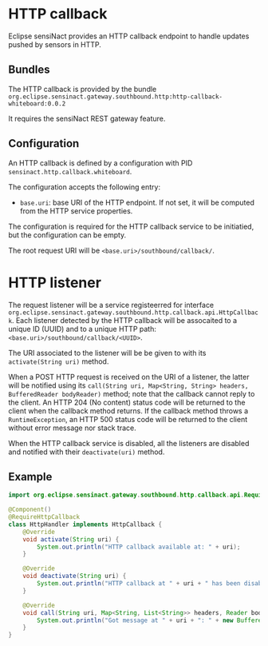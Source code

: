 # HTTP callback

Eclipse sensiNact provides an HTTP callback endpoint to handle updates pushed by sensors in HTTP.

## Bundles

The HTTP callback is provided by the bundle `org.eclipse.sensinact.gateway.southbound.http:http-callback-whiteboard:0.0.2`

It requires the sensiNact REST gateway feature.

## Configuration

An HTTP callback is defined by a configuration with PID `sensinact.http.callback.whiteboard`.

The configuration accepts the following entry:
* `base.uri`: base URI of the HTTP endpoint. If not set, it will be computed from the HTTP service properties.

The configuration is required for the HTTP callback service to be initiatied, but the configuration can be empty.

The root request URI will be `<base.uri>/southbound/callback/`.

# HTTP listener

The request listener will be a service registeerred for interface `org.eclipse.sensinact.gateway.southbound.http.callback.api.HttpCallback`.
Each listener detected by the HTTP callback will be assocaited to a unique ID (UUID) and to a unique HTTP path: `<base.uri>/southbound/callback/<UUID>`.

The URI associated to the listener will be be given to with its `activate(String uri)` method.

When a POST HTTP request is received on the URI of a listener, the latter will be notified using its `call(String uri, Map<String, String> headers, BufferedReader bodyReader)` method; note that the callback cannot reply to the client.
An HTTP 204 (No content) status code will be returned to the client when the callback method returns.
If the callback method throws a `RuntimeException`, an HTTP 500 status code will be returned to the client without error message nor stack trace.

When the HTTP callback service is disabled, all the listeners are disabled and notified with their `deactivate(uri)` method.

## Example

```java
import org.eclipse.sensinact.gateway.southbound.http.callback.api.RequireHttpCallback;

@Component()
@RequireHttpCallback
class HttpHandler implements HttpCallback {
    @Override
    void activate(String uri) {
        System.out.println("HTTP callback available at: " + uri);
    }

    @Override
    void deactivate(String uri) {
        System.out.println("HTTP callback at " + uri + " has been disabled.");
    }

    @Override
    void call(String uri, Map<String, List<String>> headers, Reader body) {
        System.out.println("Got message at " + uri + ": " + new BufferedReader(body).lines().collect(Collectors.joining()));
    }
}
```
